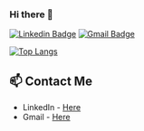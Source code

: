 ### Hi there 👋
[![Linkedin Badge](https://img.shields.io/badge/-alessandro&#8208;azevedo-blue?style=flat-square&logo=Linkedin&logoColor=white&link=https://www.linkedin.com/in/alessandro-azevedo/)](https://www.linkedin.com/in/alessandro-azevedo/)
[![Gmail Badge](https://img.shields.io/badge/-alessandroazevedo84@gmail.com-c14438?style=flat-square&logo=Gmail&logoColor=white&link=mailto:alessandroazevedo84@gmail.com)](mailto:alessandroazevedo84@gmail.com)


[![Top Langs](https://github-readme-stats.vercel.app/api/top-langs/?username=aleazevedo84&layout=compact)](https://github.com/anuraghazra/github-readme-stats)

## 📫 Contact Me
- LinkedIn - [Here](https://www.linkedin.com/in/alessandro-azevedo/)
- Gmail - [Here](mailto:alessandroazevedo84@gmail.com)


